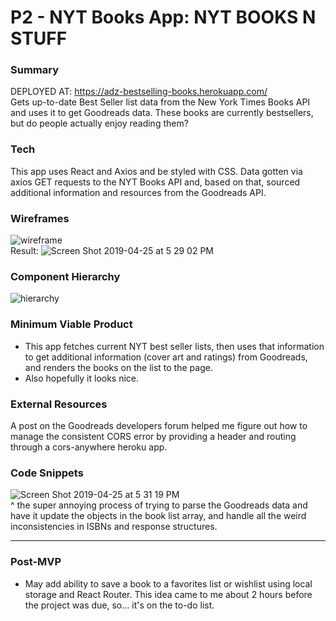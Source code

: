 # P2 - NYT Books App: NYT BOOKS N STUFF

### Summary
DEPLOYED AT: https://adz-bestselling-books.herokuapp.com/<br />
Gets up-to-date Best Seller list data from the New York Times Books API and uses it to get Goodreads data. These books are currently bestsellers, but do people actually enjoy reading them?

### Tech
This app uses React and Axios and be styled with CSS. Data gotten via axios GET requests to the NYT Books API and, based on that, sourced additional information and resources from the Goodreads API.

### Wireframes
![wireframe](https://user-images.githubusercontent.com/47397924/56769005-f6298580-677d-11e9-8c6e-d8f5beb56786.jpeg)
<br />
Result:
![Screen Shot 2019-04-25 at 5 29 02 PM](https://user-images.githubusercontent.com/47397924/56769613-ba8fbb00-677f-11e9-9eb1-a07fc0022775.png)

### Component Hierarchy
![hierarchy](https://user-images.githubusercontent.com/47397924/56769016-fde92a00-677d-11e9-8067-37fea2290f07.jpeg)

### Minimum Viable Product
- This app fetches current NYT best seller lists, then uses that information to get additional information (cover art and ratings) from Goodreads, and renders the books on the list to the page.
- Also hopefully it looks nice.

### External Resources
A post on the Goodreads developers forum helped me figure out how to manage the consistent CORS error by providing a header and routing through a cors-anywhere heroku app.

### Code Snippets
![Screen Shot 2019-04-25 at 5 31 19 PM](https://user-images.githubusercontent.com/47397924/56769703-ff1b5680-677f-11e9-819d-d9deb3bcb3ad.png)<br />
^ the super annoying process of trying to parse the Goodreads data and have it update the objects in the book list array, and handle all the weird inconsistencies in ISBNs and response structures.

<hr />

### Post-MVP
- May add ability to save a book to a favorites list or wishlist using local storage and React Router. This idea came to me about 2 hours before the project was due, so... it's on the to-do list.
